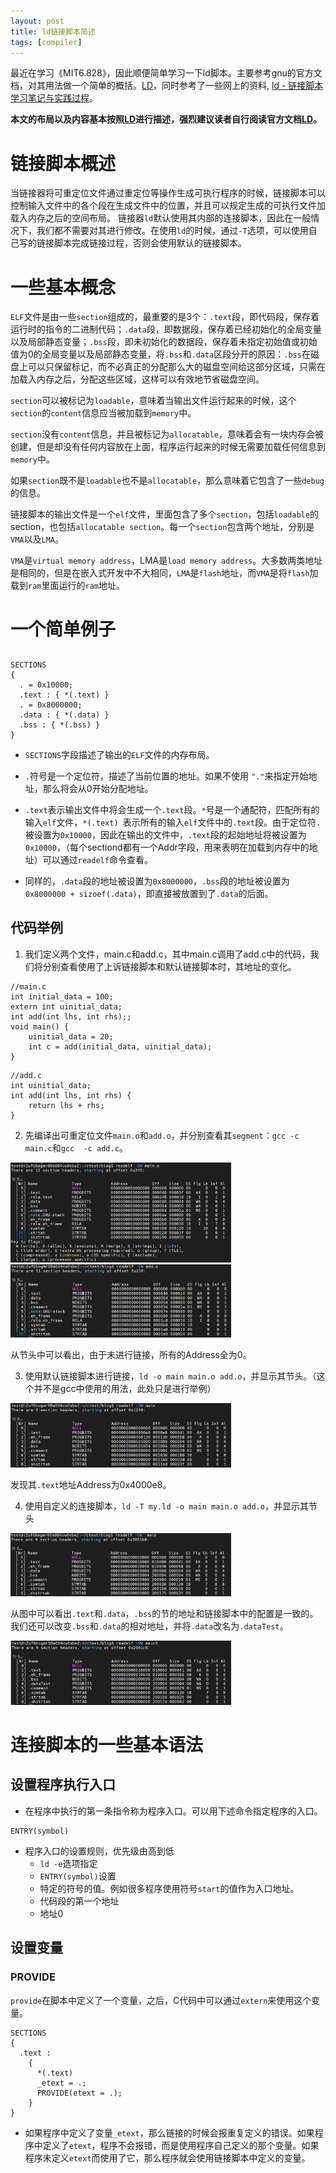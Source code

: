 ```yaml
---
layout: post
title: ld链接脚本简述
tags: [compiler]
---
```


最近在学习《MIT6.828》，因此顺便简单学习一下ld脚本。主要参考gnu的官方文档，对其用法做一个简单的概括。[LD](https://sourceware.org/binutils/docs/ld/)，同时参考了一些网上的资料,
[ld - 链接脚本学习笔记与实践过程](https://zhuanlan.zhihu.com/p/504742628)。

**本文的布局以及内容基本按照[LD](https://sourceware.org/binutils/docs/ld/)进行描述，强烈建议读者自行阅读官方文档[LD](https://sourceware.org/binutils/docs/ld/)。**


# 链接脚本概述
当链接器将可重定位文件通过重定位等操作生成可执行程序的时候，链接脚本可以控制输入文件中的各个段在生成文件中的位置，并且可以规定生成的可执行文件加载入内存之后的空间布局。
链接器`ld`默认使用其内部的连接脚本，因此在一般情况下，我们都不需要对其进行修改。在使用`ld`的时候，通过`-T`选项，可以使用自己写的链接脚本完成链接过程，否则会使用默认的链接脚本。

# 一些基本概念
`ELF`文件是由一些`section`组成的，最重要的是3个：`.text`段，即代码段，保存着运行时的指令的二进制代码；`.data`段，即数据段，保存着已经初始化的全局变量以及局部静态变量；`.bss`段，即未初始化的数据段，保存着未指定初始值或初始值为0的全局变量以及局部静态变量，将`.bss`和`.data`区段分开的原因：`.bss`在磁盘上可以只保留标记，而不必真正的分配那么大的磁盘空间给这部分区域，只需在加载入内存之后，分配这些区域，这样可以有效地节省磁盘空间。

`section`可以被标记为`loadable`，意味着当输出文件运行起来的时候，这个`section`的`content`信息应当被加载到`memory`中。

`section`没有`content`信息，并且被标记为`allocatable`，意味着会有一块内存会被创建，但是却没有任何内容放在上面，程序运行起来的时候无需要加载任何信息到`memory`中。

如果`section`既不是`loadable`也不是`allocatable`，那么意味着它包含了一些`debug`的信息。

链接脚本的输出文件是一个`elf`文件，里面包含了多个`section`，包括`loadable`的section，也包括`allocatable section`。每一个`section`包含两个地址，分别是`VMA`以及`LMA`。

`VMA`是`virtual memory address`，LMA是`load memory address`。大多数两类地址是相同的，但是在嵌入式开发中不大相同，`LMA`是`flash`地址，而`VMA`是将`flash`加载到`ram`里面运行的`ram`地址。

# 一个简单例子
## 
```
SECTIONS
{
  . = 0x10000;
  .text : { *(.text) }
  . = 0x8000000;
  .data : { *(.data) }
  .bss : { *(.bss) }
}
```

* `SECTIONS`字段描述了输出的`ELF`文件的内存布局。


* `.`符号是一个定位符，描述了当前位置的地址。如果不使用 `"."`来指定开始地址，那么将会从0开始分配地址。
* `.text`表示输出文件中将会生成一个`.text`段。`*`号是一个通配符，匹配所有的输入`elf`文件，`*(.text) `表示所有的输入`elf`文件中的`.text`段。由于定位符`.`被设置为`0x10000`，因此在输出的文件中，`.text`段的起始地址将被设置为`0x10000`，（每个sectiond都有一个Addr字段，用来表明在加载到内存中的地址）可以通过`readelf`命令查看。
* 同样的，`.data`段的地址被设置为`0x8000000`，`.bss`段的地址被设置为`0x8000000 + sizoef(.data)`，即直接被放置到了`.data`的后面。

## 代码举例
1. 我们定义两个文件，main.c和add.c，其中main.c调用了add.c中的代码，我们将分别查看使用了上诉链接脚本和默认链接脚本时，其地址的变化。
```
//main.c
int initial_data = 100;
extern int uinitial_data;
int add(int lhs, int rhs);;
void main() {
    uinitial_data = 20;
    int c = add(initial_data, uinitial_data);
}
```
```
//add.c
int uinitial_data;
int add(int lhs, int rhs) {
    return lhs + rhs;
}
```

2. 先编译出可重定位文件`main.o`和`add.o`，并分别查看其`segment`：`gcc -c main.c`和`gcc  -c add.c`。

<img src="https://github.com/firstmoonlight/MarkdownImages/blob/main/2024_7_8/Image20.png?raw=true" width="70%">

<img src="https://github.com/firstmoonlight/MarkdownImages/blob/main/2024_7_8/Image21.png?raw=true" width="70%">

从节头中可以看出，由于未进行链接，所有的Address全为0。

3. 使用默认链接脚本进行链接，`ld -o main main.o add.o`，并显示其节头。（这个并不是gcc中使用的用法，此处只是进行举例）

<img src="https://github.com/firstmoonlight/MarkdownImages/blob/main/2024_7_8/Image22.png?raw=true" width="70%">

发现其`.text`地址Address为0x4000e8。

4. 使用自定义的连接脚本，`ld -T my.ld -o main main.o add.o`，并显示其节头

<img src="https://github.com/firstmoonlight/MarkdownImages/blob/main/2024_7_8/Image23.png?raw=true" width="70%">

从图中可以看出`.text`和`.data`，`.bss`的节的地址和链接脚本中的配置是一致的。
我们还可以改变`.bss`和`.data`的相对地址，并将`.data`改名为`.dataTest`。

<img src="https://github.com/firstmoonlight/MarkdownImages/blob/main/2024_7_8/Image24.png?raw=true" width="70%">





# 连接脚本的一些基本语法

## 设置程序执行入口
* 在程序中执行的第一条指令称为程序入口。可以用下述命令指定程序的入口。
```
ENTRY(symbol)
```

* 程序入口的设置规则，优先级由高到低
    * `ld -e`选项指定
    * `ENTRY(symbol)`设置
    * 特定的符号的值。例如很多程序使用符号`start`的值作为入口地址。
    * 代码段的第一个地址
    * 地址0

## 设置变量
### PROVIDE
`provide`在脚本中定义了一个变量，之后，C代码中可以通过`extern`来使用这个变量。

```
SECTIONS
{
  .text :
    {
      *(.text)
      _etext = .;
      PROVIDE(etext = .);
    }
}
```
* 如果程序中定义了变量`_etext`，那么链接的时候会报重复定义的错误。如果程序中定义了`etext`，程序不会报错，而是使用程序自己定义的那个变量。如果程序未定义`etext`而使用了它，那么程序就会使用链接脚本中定义的变量。
